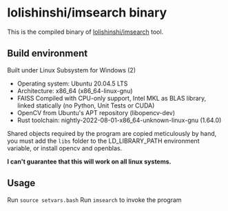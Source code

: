# lolishinshi/imsearch binary
This is the compiled binary of [lolishinshi/imsearch](https://github.com/lolishinshi/imsearch) tool.

## Build environment
Built under Linux Subsystem for Windows (2)

- Operating system: Ubuntu 20.04.5 LTS
- Architecture: x86_64 (x86_64-linux-gnu)
- FAISS Compiled with CPU-only support, Intel MKL as BLAS library, linked statically (no Python, Unit Tests or CUDA)
- OpenCV from Ubuntu's APT repository (libopencv-dev)
- Rust toolchain: nightly-2022-08-01-x86_64-unknown-linux-gnu (1.64.0)

Shared objects required by the program are copied meticulously by hand, you must add the `libs` folder to the LD_LIBRARY_PATH environment variable, or install opencv and openblas.

**I can't guarantee that this will work on all linux systems.**

## Usage
Run `source setvars.bash`
Run `imsearch` to invoke the program
